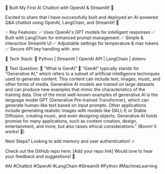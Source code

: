 🚀 Built My First AI Chatbot with OpenAI & Streamlit! 🤖

Excited to share that I have successfully built and deployed an AI-powered Q&A chatbot using OpenAI, LangChain, and Streamlit! 🎉

💡 Key Features:
✅ Uses OpenAI's GPT models for intelligent responses
✅ Built with LangChain for enhanced prompt management
✅ Simple & interactive Streamlit UI
✅ Adjustable settings for temperature & max tokens
✅ Secure API key handling with .env

🔧 Tech Stack:
🔹 Python | Streamlit | OpenAI API | LangChain | dotenv

📌 Test Question:
💬 "What is GenAI"
🤖 "GenAI" typically stands for "Generative AI," which refers to a subset of artificial intelligence techniques used to generate content. This content can include text, images, music, and other forms of media. Generative AI models are trained on large datasets and can produce new examples that mimic the characteristics of the training data.
One of the most well-known examples of generative AI is the language model GPT (Generative Pre-trained Transformer), which can generate human-like text based on input prompts. Other applications include generating realistic images with models like DALL-E or Stable Diffusion, creating music, and even designing objects.
Generative AI holds promise for many applications, such as content creation, design, entertainment, and more, but also raises ethical considerations." (Boom! It works! 🚀)

Next Steps? Looking to add memory and user authentication! 🔥

Check out the GitHub repo here: [Add your repo link]
Would love to hear your feedback and suggestions! 💬

#AI #Chatbot #OpenAI #LangChain #Streamlit #Python #MachineLearning
